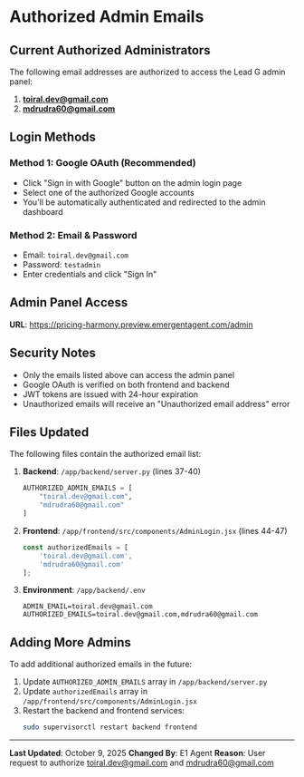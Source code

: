 # Authorized Admin Emails

## Current Authorized Administrators

The following email addresses are authorized to access the Lead G admin panel:

1. **toiral.dev@gmail.com**
2. **mdrudra60@gmail.com**

## Login Methods

### Method 1: Google OAuth (Recommended)
- Click "Sign in with Google" button on the admin login page
- Select one of the authorized Google accounts
- You'll be automatically authenticated and redirected to the admin dashboard

### Method 2: Email & Password
- Email: `toiral.dev@gmail.com`
- Password: `testadmin`
- Enter credentials and click "Sign In"

## Admin Panel Access

**URL**: https://pricing-harmony.preview.emergentagent.com/admin

## Security Notes

- Only the emails listed above can access the admin panel
- Google OAuth is verified on both frontend and backend
- JWT tokens are issued with 24-hour expiration
- Unauthorized emails will receive an "Unauthorized email address" error

## Files Updated

The following files contain the authorized email list:

1. **Backend**: `/app/backend/server.py` (lines 37-40)
   ```python
   AUTHORIZED_ADMIN_EMAILS = [
       "toiral.dev@gmail.com",
       "mdrudra60@gmail.com"
   ]
   ```

2. **Frontend**: `/app/frontend/src/components/AdminLogin.jsx` (lines 44-47)
   ```javascript
   const authorizedEmails = [
       'toiral.dev@gmail.com',
       'mdrudra60@gmail.com'
   ];
   ```

3. **Environment**: `/app/backend/.env`
   ```
   ADMIN_EMAIL=toiral.dev@gmail.com
   AUTHORIZED_EMAILS=toiral.dev@gmail.com,mdrudra60@gmail.com
   ```

## Adding More Admins

To add additional authorized emails in the future:

1. Update `AUTHORIZED_ADMIN_EMAILS` array in `/app/backend/server.py`
2. Update `authorizedEmails` array in `/app/frontend/src/components/AdminLogin.jsx`
3. Restart the backend and frontend services:
   ```bash
   sudo supervisorctl restart backend frontend
   ```

---

**Last Updated**: October 9, 2025
**Changed By**: E1 Agent
**Reason**: User request to authorize toiral.dev@gmail.com and mdrudra60@gmail.com
